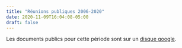 ```yaml
---
title: "Réunions publiques 2006-2020"
date: 2020-11-09T16:04:08-05:00
draft: false
---
```


Les documents publics pour cette période sont sur un [disque google](https://drive.google.com/drive/folders/0B8bo9t3a--Nocm9JUkE4MHdzX0U).

